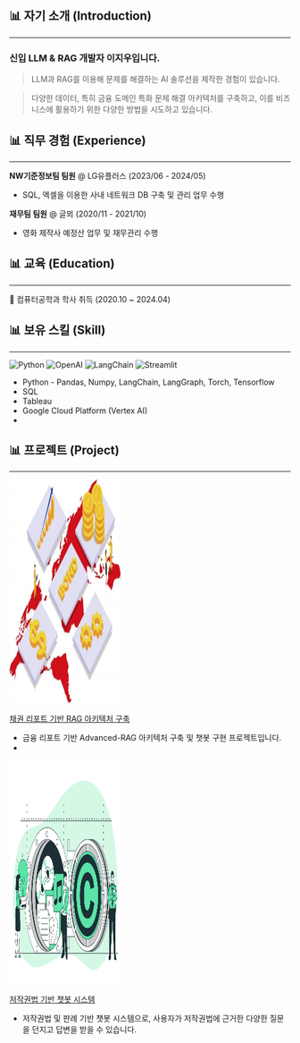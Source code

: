 ## 📊 자기 소개 (Introduction)
------

### 신입 LLM & RAG 개발자 이지우입니다.

> LLM과 RAG를 이용해 문제를 해결하는 AI 솔루션을 제작한 경험이 있습니다.

> 다양한 데이터, 특히 금융 도메인 특화 문제 해결 아키텍처를 구축하고, 이를 비즈니스에 활용하기 위한 다양한 방법을 시도하고 있습니다.


## 📊 직무 경험 (Experience)
------

**NW기준정보팀 팀원** @ LG유플러스 (2023/06 - 2024/05)

- SQL, 엑셀을 이용한 사내 네트워크 DB 구축 및 관리 업무 수행



**재무팀 팀원** @ 글뫼 (2020/11 - 2021/10)

- 영화 제작사 예정산 업무 및 재무관리 수행


## 📊 교육 (Education)
------
🏫 컴퓨터공학과 학사 취득 (2020.10 ~ 2024.04)





## 📊 보유 스킬 (Skill)
------
![Python](https://img.shields.io/badge/Python-3776AB?style=flat-square&logo=python&logoColor=white)
![OpenAI](https://img.shields.io/badge/OpenAI-412991?style=flat-square&logo=OpenAI&logoColor=white)
![LangChain](https://img.shields.io/badge/LangChain-1C3C3C?style=flat-square&logo=LangChain&logoColor=white)
![Streamlit](https://img.shields.io/badge/Streamlit-FF4B4B?style=flat-square&logo=Streamlit&logoColor=white)
- Python - Pandas, Numpy, LangChain, LangGraph, Torch, Tensorflow
- SQL
- Tableau
- Google Cloud Platform (Vertex AI)
- 

## 📊 프로젝트 (Project)
------
<img src="assets/img/finance.jpg" width="200" height="400"/>

[채권 리포트 기반 RAG 아키텍처 구축](https://github.com/DS3th-AIFFEELTHON/Bogosa)
- 금융 리포트 기반 Advanced-RAG 아키텍처 구축 및 챗봇 구현 프로젝트입니다.
- 
<img src="assets/img/copyright.jpg" width="200" height="400"/>

[저작권법 기반 챗봇 시스템](https://github.com/highlevelnotes/Langchainthon_2)
- 저작권법 및 판례 기반 챗봇 시스템으로, 사용자가 저작권법에 근거한 다양한 질문을 던지고 답변을 받을 수 있습니다.
